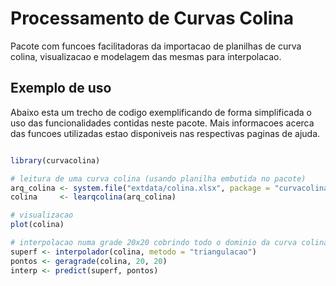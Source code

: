 # Processamento de Curvas Colina

Pacote com funcoes facilitadoras da importacao de planilhas de curva colina, visualizacao e 
modelagem das mesmas para interpolacao. 

## Exemplo de uso

Abaixo esta um trecho de codigo exemplificando de forma simplificada o uso das funcionalidades 
contidas neste pacote. Mais informacoes acerca das funcoes utilizadas estao disponiveis nas 
respectivas paginas de ajuda.

```r

library(curvacolina)

# leitura de uma curva colina (usando planilha embutida no pacote)
arq_colina <- system.file("extdata/colina.xlsx", package = "curvacolina")
colina     <- learqcolina(arq_colina)

# visualizacao
plot(colina)

# interpolacao numa grade 20x20 cobrindo todo o dominio da curva colina
superf <- interpolador(colina, metodo = "triangulacao")
pontos <- geragrade(colina, 20, 20)
interp <- predict(superf, pontos)

```